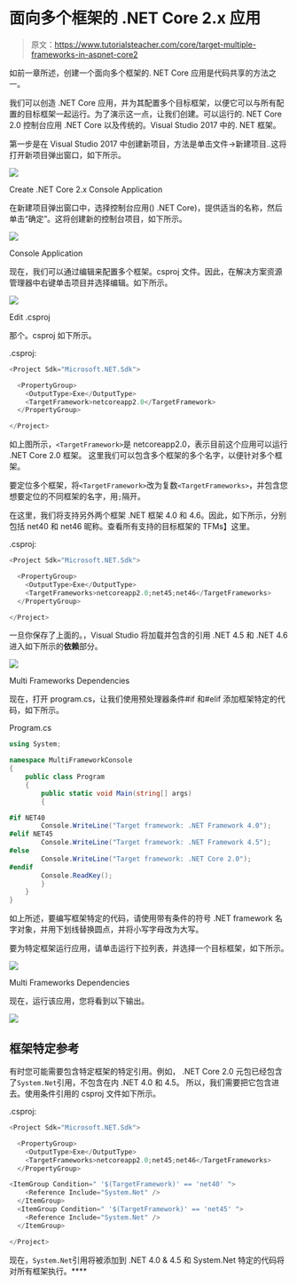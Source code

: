 # 面向多个框架的 .NET Core 2.x 应用

> 原文：<https://www.tutorialsteacher.com/core/target-multiple-frameworks-in-aspnet-core2>

如前一章所述，创建一个面向多个框架的. NET Core 应用是代码共享的方法之一。

我们可以创造 .NET Core 应用，并为其配置多个目标框架，以便它可以与所有配置的目标框架一起运行。为了演示这一点，让我们创建。可以运行的. NET Core 2.0 控制台应用 .NET Core 以及传统的。Visual Studio 2017 中的. NET 框架。

第一步是在 Visual Studio 2017 中创建新项目，方法是单击文件->新建项目..这将打开新项目弹出窗口，如下所示。

![](img/4af71569caec9675f624910848988a02.png)

Create .NET Core 2.x Console Application



在新建项目弹出窗口中，选择控制台应用() .NET Core)，提供适当的名称，然后单击“确定”。这将创建新的控制台项目，如下所示。

![](img/91a9fa70d9c1b06d0025e98462a424fd.png)

Console Application



现在，我们可以通过编辑来配置多个框架。csproj 文件。因此，在解决方案资源管理器中右键单击项目并选择编辑<project-name>。如下所示。</project-name>

![](img/5bbf00276c2b973b30e624e0a3b5a547.png)

Edit .csproj



那个。csproj 如下所示。

.csproj: 

```cs
<Project Sdk="Microsoft.NET.Sdk">

  <PropertyGroup>
    <OutputType>Exe</OutputType>
    <TargetFramework>netcoreapp2.0</TargetFramework>
  </PropertyGroup>

</Project> 
```

如上图所示，`<TargetFramework>`是 netcoreapp2.0，表示目前这个应用可以运行 .NET Core 2.0 框架。 这里我们可以包含多个框架的多个名字，以便针对多个框架。

要定位多个框架，将`<TargetFramework>`改为复数`<TargetFrameworks>`，并包含您想要定位的不同框架的名字，用`;`隔开。

在这里，我们将支持另外两个框架 .NET 框架 4.0 和 4.6。因此，如下所示，分别包括 net40 和 net46 昵称。查看所有支持的目标框架的 TFMs】这里。

.csproj: 

```cs
<Project Sdk="Microsoft.NET.Sdk">

  <PropertyGroup>
    <OutputType>Exe</OutputType>
    <TargetFrameworks>netcoreapp2.0;net45;net46</TargetFrameworks>
  </PropertyGroup>

</Project> 
```

一旦你保存了上面的。，Visual Studio 将加载并包含的引用 .NET 4.5 和 .NET 4.6 进入如下所示的**依赖**部分。

![](img/aa439038856a47e203acc2431461fa11.png)

Multi Frameworks Dependencies



现在，打开 program.cs，让我们使用预处理器条件#if 和#elif 添加框架特定的代码，如下所示。

Program.cs 

```cs
using System;

namespace MultiFrameworkConsole
{
    public class Program
    {
        public static void Main(string[] args)
        {

#if NET40
        Console.WriteLine("Target framework: .NET Framework 4.0");
#elif NET45
        Console.WriteLine("Target framework: .NET Framework 4.5");
#else
        Console.WriteLine("Target framework: .NET Core 2.0");
#endif
        Console.ReadKey();
        }
    }
} 
```

如上所述，要编写框架特定的代码，请使用带有条件的符号 .NET framework 名字对象，并用下划线替换圆点，并将小写字母改为大写。

要为特定框架运行应用，请单击运行下拉列表，并选择一个目标框架，如下所示。

![](img/27b34d96b44eb1632e2b25714fb480c2.png)

Multi Frameworks Dependencies



现在，运行该应用，您将看到以下输出。

![](img/38b0670d3c42b98a2b53b02899bf0f5c.png)

## 框架特定参考

有时您可能需要包含特定框架的特定引用。例如， .NET Core 2.0 元包已经包含了`System.Net`引用，不包含在内 .NET 4.0 和 4.5。 所以，我们需要把它包含进去。使用条件引用的 csproj 文件如下所示。

.csproj: 

```cs
<Project Sdk="Microsoft.NET.Sdk">

  <PropertyGroup>
    <OutputType>Exe</OutputType>
    <TargetFrameworks>netcoreapp2.0;net45;net46</TargetFrameworks>
  </PropertyGroup>

<ItemGroup Condition=" '$(TargetFramework)' == 'net40' ">
    <Reference Include="System.Net" />
  </ItemGroup>
  <ItemGroup Condition=" '$(TargetFramework)' == 'net45' ">
    <Reference Include="System.Net" />
  </ItemGroup>

</Project> 
```

现在，`System.Net`引用将被添加到 .NET 4.0 & 4.5 和 System.Net 特定的代码将对所有框架执行。****